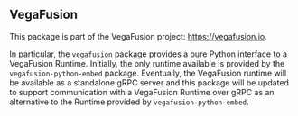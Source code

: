 ## VegaFusion
This package is part of the VegaFusion project: https://vegafusion.io.

In particular, the `vegafusion` package provides a pure Python interface to a VegaFusion Runtime. Initially, the only runtime available is provided by the `vegafusion-python-embed` package. Eventually, the VegaFusion runtime will be available as a standalone gRPC server and this package will be updated to support communication with a VegaFusion Runtime over gRPC as an alternative to the Runtime provided by `vegafusion-python-embed`.  
